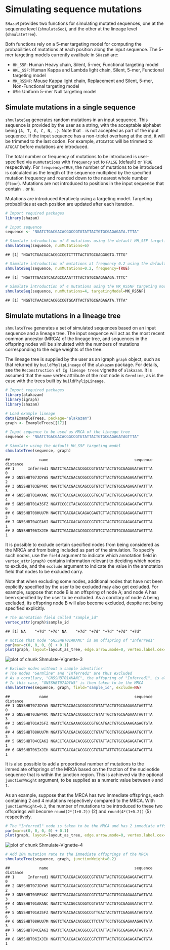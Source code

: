 # Simulating sequence mutations

`SHazaM` provides two functions for simulating mutated sequences, one at the sequence level (`shmulateSeq`), and the other at the lineage level (`shmulateTree`).

Both functions rely on a 5-mer targeting model for computing the probabilities of mutations at each position along the input sequence. The 5-mer targeting models currently availbale in `SHazaM` are:

-   `HH_S5F`: Human Heavy chain, Silent, 5-mer, Functional targeting model
-   `HKL_S5F`: Human Kappa and Lambda light chain, Silent, 5-mer, Functional targeting model
-   `MK_RS5NF`: Mouse Kappa light chain, Replacement and Silent, 5-mer, Non-Functional targeting model
-   `U5N`: Uniform 5-mer Null targeting model

## Simulate mutations in a single sequence

`shmulateSeq` generates random mutations in an input sequence. This sequence is provided by the user as a string, with the acceptable alphabet being `{A, T, G, C, N, .}`. Note that `-` is not accepted as part of the input sequence. If the input sequence has a non-triplet overhang at the end, it will be trimmed to the last codon. For example, `ATGCATGC` will be trimmed to `ATGCAT` before mutations are introduced.

The total number or frequency of mutations to be introduced is user-specified via `numMutations` with `frequency` set to `FALSE` (default) or `TRUE` respectively. For `frequency=TRUE`, the number of mutations to be introduced is calculated as the length of the sequence multiplied by the specified mutation frequency and rounded down to the nearest whole number (`floor`). Mutations are not introduced to positions in the input sequence that contain `.` or `N`.

Mutations are introduced iteratively using a targeting model. Targeting probabilities at each position are updated after each iteration.


```r
# Import required packages
library(shazam)

# Input sequence
sequence <- "NGATCTGACGACACGGCCGTGTATTACTGTGCGAGAGATA.TTTA"

# Simulate introduction of 6 mutations using the default HH_S5F targeting model
shmulateSeq(sequence, numMutations=6)
```

```
## [1] "NGATCTGACGACACGGCCGTCTTTTACTGTGCGAGGGGTG.TTTG"
```

```r
# Simulate introduction of mutations at frequency 0.2 using the default HH_S5F targeting model
shmulateSeq(sequence, numMutations=0.2, frequency=TRUE)
```

```
## [1] "NGATTTGACGTCACAGCCAAATTTTACTGTGCGAGAGAGA.TTTC"
```

```r
# Simulate introduction of 4 mutations using the MK_RS5NF targeting model
shmulateSeq(sequence, numMutations=4, targetingModel=MK_RS5NF)
```

```
## [1] "NGGTCTAACAACACGGCCGTGCATTACTGTGCGAGAGATA.TTTA"
```

## Simulate mutations in a lineage tree

`shmulateTree` generates a set of simulated sequences based on an input sequence and a lineage tree. The input sequence will act as the most recent common ancestor (MRCA) of the lineage tree, and sequences in the offspring nodes will be simulated with the numbers of mutations corresponding to the edge weights of the tree.

The lineage tree is supplied by the user as an igraph `graph` object, such as that returned by `buildPhylipLineage` of the `alakazam` package. For details, see the `Reconstruction of Ig lineage trees` vignette of `alakazam`. It is assumed that the `name` vertex attribute of the root node is `Germline`, as is the case with the trees built by `buildPhylipLineage`.


```r
# Import required packages
library(alakazam)
library(igraph)
library(shazam)

# Load example lineage
data(ExampleTrees, package="alakazam")
graph <- ExampleTrees[[17]]

# Input sequence to be used as MRCA of the lineage tree
sequence <- "NGATCTGACGACACGGCCGTGTATTACTGTGCGAGAGATAGTTTA"

# Simulate using the default HH_S5F targeting model
shmulateTree(sequence, graph)
```

```
##             name                                      sequence distance
## 1      Inferred1 NGATCTGACGACACGGCCGTGTATTACTGTGCGAGAGATAGTTTA        0
## 2 GN5SHBT07JDYW5 NAATCTGACGACACGGCCGTGTCTTACTGTGCGAGAGATAGTTTA        2
## 3 GN5SHBT03EP4KC NAGTCTGACGACACAGCCGTGTCTTACTGTGCGAGAGATAATTTA        3
## 4 GN5SHBT01AKANC NGGTCTGACGACACGGCCGTGCATTACTGTGCGAGAGATGGTCTA        4
## 5 GN5SHBT01A3SFZ NGATCCGCCTACACGGCCGTGTCCTACTGTGCGAGAGATACTTTA        6
## 6 GN5SHBT08HUU7M NAGTCTGACGACACAGACGAGTCTTACTGTGCGAGAGATAATTTT        3
## 7 GN5SHBT04CEA6I NAATCTGACGACACGGCCGTGTCCTACTGTGCGAGAGATAGTTTA        1
## 8 GN5SHBT06IXJIH NAATCTGACGACACGGCCGTGTCCTACTGTGCGAGAGATAGTTTA        1
```

It is possible to exclude certain specified nodes from being considered as the MRCA and from being included as part of the simulation. To specify such nodes, use the `field` argument to indicate which annotation field in `vertex_attr(graph)` contains information relevant to deciding which nodes to exclude, and the `exclude` argument to indicate the value in the annotation field that nodes to be excluded carry.

Note that when excluding some nodes, additional nodes that have not been explicitly specified by the user to be excluded may also get excluded. For example, suppose that node B is an offspring of node A; and node A has been specified by the user to be excluded. As a corollary of node A being excluded, its offspring node B will also become excluded, despite not being specified explicitly.


```r
# The annotation field called "sample_id"
vertex_attr(graph)$sample_id
```

```
## [1] NA    "+7d" "+7d" NA    "+7d" "+7d" "+7d" "+7d" "+7d"
```

```r
# notice that node "GN5SHBT01AKANC" is an offspring of "Inferred1"
par(mar=c(0, 0, 0, 0) + 0.1)
plot(graph, layout=layout_as_tree, edge.arrow.mode=0, vertex.label.cex=0.75)
```

![plot of chunk Shmulate-Vignette-3](figure/Shmulate-Vignette-3-1.png)

```r
# Exclude nodes without a sample identifier
# The nodes "Germline" and "Inferred1" are thus excluded
# As a corollary, "GN5SHBT01AKANC", the offspring of "Inferred1", is also excluded
# In this case, "GN5SHBT07JDYW5" is then taken to be the MRCA
shmulateTree(sequence, graph, field="sample_id", exclude=NA)
```

```
##             name                                      sequence distance
## 1 GN5SHBT07JDYW5 NGATCTGACGACACGGCCGTGTATTACTGTGCGAGAGATAGTTTA        0
## 2 GN5SHBT03EP4KC NGATCTGACGACACGGCCCTGTATTGCTGTGCGAGAAATAGTTTA        3
## 3 GN5SHBT01A3SFZ NGATCTGACGAAACGGCCGTGCATGACTGTGCGAAAGAGAGTGTA        6
## 4 GN5SHBT08HUU7M NGATGTGACGACACGGCCCTGTATTGCTGTGCGAGAAATGCTTTA        3
## 5 GN5SHBT04CEA6I NGACCTGACGACACGGCCGTGTATTACTGTGCGAGAGATAGTTTA        1
## 6 GN5SHBT06IXJIH NGATCTGACGACACGGCCGTGTATTATTGTGCGAGAGATAGTTTA        1
```

It is also possible to add a proportional number of mutations to the immediate offsprings of the MRCA based on the fraction of the nucleotide sequence that is within the junction region. This is achieved via the optional `junctionWeight` argument, to be supplied as a numeric value between `0` and `1`.

As an example, suppose that the MRCA has two immediate offsprings, each containing 2 and 4 mutations respectively compared to the MRCA. With `junctionWeight=0.2`, the number of mutations to be introduced to these two offsprings will become `round(2*(1+0.2))` (2) and `round(4*(1+0.2))` (5) respectively.


```r
# The "Inferred1" node is taken to be the MRCA and has 2 immediate offsprings
par(mar=c(0, 0, 0, 0) + 0.1)
plot(graph, layout=layout_as_tree, edge.arrow.mode=0, vertex.label.cex=0.75)
```

![plot of chunk Shmulate-Vignette-4](figure/Shmulate-Vignette-4-1.png)

```r
# Add 20% mutation rate to the immediate offsprings of the MRCA
shmulateTree(sequence, graph, junctionWeight=0.2)
```

```
##             name                                      sequence distance
## 1      Inferred1 NGATCTGACGACACGGCCGTGTATTACTGTGCGAGAGATAGTTTA        0
## 2 GN5SHBT07JDYW5 NGATCTGACGACACGGCCGTCTATTACTGTGCGAGAGATAGTGTA        2
## 3 GN5SHBT03EP4KC NGGTCTGACGACACGGCCGTCTATTACTGTGCGAGAAATAGTATA        3
## 4 GN5SHBT01AKANC NAATCTGACGGCACGGTCGTATATTACTGTGCGAGAGATACTTTA        5
## 5 GN5SHBT01A3SFZ NAATGTGACGACACGGCCGTTGACTACTGTTCGAGAGATAGTGTA        6
## 6 GN5SHBT08HUU7M NGGTCTGACGACACGGCCTTCTATTCCTGTGCGAGAAAGAGTATA        3
## 7 GN5SHBT04CEA6I NGATCTGACGACACGGCCGTCTATTACTATGCGAGAGATAGTGTA        1
## 8 GN5SHBT06IXJIH NGATCTGACGACACGGCCGTCTTTTACTGTGCGAGAGATAGTGTA        1
```
